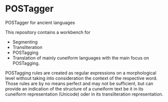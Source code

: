 # POSTagger
POSTagger for ancient languages

This repository contains a workbench for
- Segmenting
- Transliteration
- POSTagging
- Translation
of mainly cuneiform languages with the main focus on POSTagging.

POSTagging rules are created as regular expressions on a morphological level without taking into consideration the context of the respective word. Those rules are by no means perfect and may not be sufficient, but can provide an indication of the structure of a cuneiform text be it in its cuneiform representation (Unicode) oder in its transliteration representation.

